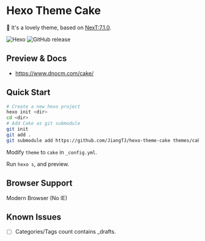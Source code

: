# Hexo Theme Cake

:cake: It's a lovely theme, based on [NexT:7.1.0](https://github.com/theme-next/hexo-theme-next).

![Hexo](https://img.shields.io/badge/hexo-%3E%3D%203.5.0-blue.svg)
![GitHub release](https://img.shields.io/github/release/jiangtj/hexo-theme-cake.svg)

## Preview & Docs

- https://www.dnocm.com/cake/

## Quick Start

```bash
# Create a new hexo project
hexo init <dir>
cd <dir>
# Add Cake as git submodule
git init
git add .
git submodule add https://github.com/JiangTJ/hexo-theme-cake themes/cake
```

Modify `theme` to `cake` in `_config.yml`.

Run `hexo s`, and preview.

## Browser Support
Modern Browser (No IE)

## Known Issues
- [ ] Categories/Tags count contains _drafts.
